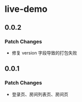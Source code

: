 # live-demo

## 0.0.2

### Patch Changes

- 修复 version 字段导致的打包失败

## 0.0.1

### Patch Changes

- 登录页、房间列表页、房间页
